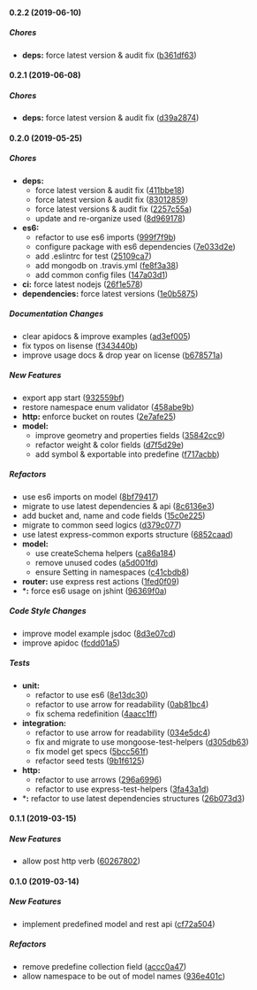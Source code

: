#### 0.2.2 (2019-06-10)

##### Chores

* **deps:**  force latest version & audit fix ([b361df63](https://github.com/lykmapipo/predefine/commit/b361df6385f74c5d7418cf570f7a347a41bd8c17))

#### 0.2.1 (2019-06-08)

##### Chores

* **deps:**  force latest version & audit fix ([d39a2874](https://github.com/lykmapipo/predefine/commit/d39a287468c9d8d5383a264c8019cfcdeb4906dc))

#### 0.2.0 (2019-05-25)

##### Chores

* **deps:**
  *  force latest version & audit fix ([411bbe18](https://github.com/lykmapipo/predefine/commit/411bbe18c44e1cd5fcc341acffd206b1162f3c90))
  *  force latest version & audit fix ([83012859](https://github.com/lykmapipo/predefine/commit/830128599faaa1391cd5817fc8d19cb14d653039))
  *  force latest versions & audit fix ([2257c55a](https://github.com/lykmapipo/predefine/commit/2257c55af6be22cf57b7df0083d730117367c748))
  *  update and re-organize used ([8d969178](https://github.com/lykmapipo/predefine/commit/8d969178dd81e79dddf26ace44591300e1c3d00c))
* **es6:**
  *  refactor to use es6 imports ([999f7f9b](https://github.com/lykmapipo/predefine/commit/999f7f9b6f521750b433728efd61f22fe1993e96))
  *  configure package with es6 dependencies ([7e033d2e](https://github.com/lykmapipo/predefine/commit/7e033d2ea8299a91da8b77a3098409f197a274f0))
  *  add .eslintrc for test ([25109ca7](https://github.com/lykmapipo/predefine/commit/25109ca789a3201d4dbd851e4664dc4b87064f52))
  *  add mongodb on .travis.yml ([fe8f3a38](https://github.com/lykmapipo/predefine/commit/fe8f3a38431e789e89613195ebcace21bd0114af))
  *  add common config files ([147a03d1](https://github.com/lykmapipo/predefine/commit/147a03d1b0bfb413450324d1ba71759477647dc6))
* **ci:**  force latest nodejs ([26f1e578](https://github.com/lykmapipo/predefine/commit/26f1e578843074ce69ef730c4a0ed6e36872163d))
* **dependencies:**  force latest versions ([1e0b5875](https://github.com/lykmapipo/predefine/commit/1e0b58757c9da08a04d63b866226f59d8f5251b6))

##### Documentation Changes

*  clear apidocs & improve examples ([ad3ef005](https://github.com/lykmapipo/predefine/commit/ad3ef005a6ec2c1e7a5fa260224884fb94ed2603))
*  fix typos on lisense ([f343440b](https://github.com/lykmapipo/predefine/commit/f343440b0f42fb3a45b65d767fb75651fdd81603))
*  improve usage docs & drop year on license ([b678571a](https://github.com/lykmapipo/predefine/commit/b678571a4486ee9f6d539bda2b4aa244c47e1612))

##### New Features

*  export app start ([932559bf](https://github.com/lykmapipo/predefine/commit/932559bf3da9a1b825bba76b9073c5be97932ab2))
*  restore namespace enum validator ([458abe9b](https://github.com/lykmapipo/predefine/commit/458abe9b1a725c24c9a3035f707710f7f4ba0072))
* **http:**  enforce bucket on routes ([2e7afe25](https://github.com/lykmapipo/predefine/commit/2e7afe250c8253c7b68123a22bddf69cb325f56d))
* **model:**
  *  improve geometry and properties fields ([35842cc9](https://github.com/lykmapipo/predefine/commit/35842cc946e9277bd10a798c899a4bb0e51e36cf))
  *  refactor weight & color fields ([d7f5d29e](https://github.com/lykmapipo/predefine/commit/d7f5d29e8dfaa97ffb8098cd461c4c330642f283))
  *  add symbol & exportable into predefine ([f717acbb](https://github.com/lykmapipo/predefine/commit/f717acbb95b9e0006ad545fe9d3cd080fcaae003))

##### Refactors

*  use es6 imports on model ([8bf79417](https://github.com/lykmapipo/predefine/commit/8bf794173e0eb8122666119da2cf71f8dbca1523))
*  migrate to use latest dependencies & api ([8c6136e3](https://github.com/lykmapipo/predefine/commit/8c6136e3f2db8e17915c9a71728cadbab7ab970a))
*  add bucket and, name and code fields ([15c0e225](https://github.com/lykmapipo/predefine/commit/15c0e2257dedda4f87708a25962575bd0dfbaeb9))
*  migrate to common seed logics ([d379c077](https://github.com/lykmapipo/predefine/commit/d379c077c82815abaa7e63c3d19fe29a144c9d4e))
*  use latest express-common exports structure ([6852caad](https://github.com/lykmapipo/predefine/commit/6852caad3aaa09d3bc6d3349639b99fb64c2be4b))
* **model:**
  *  use createSchema helpers ([ca86a184](https://github.com/lykmapipo/predefine/commit/ca86a18408b666b414b47bbef0ef6ad4389098d8))
  *  remove unused codes ([a5d001fd](https://github.com/lykmapipo/predefine/commit/a5d001fdbac670176e467e842f73cdc5a2e5afa0))
  *  ensure Setting in namespaces ([c41cbdb8](https://github.com/lykmapipo/predefine/commit/c41cbdb87cdd0b259ce9120a5eef30b19fb2cc97))
* **router:**  use express rest actions ([1fed0f09](https://github.com/lykmapipo/predefine/commit/1fed0f09204b626a4362a83c70b1336c401bdb2c))
* ***:**  force es6 usage on jshint ([96369f0a](https://github.com/lykmapipo/predefine/commit/96369f0aa50aad1bb7fdb31f389f6d6ea8f68844))

##### Code Style Changes

*  improve model example jsdoc ([8d3e07cd](https://github.com/lykmapipo/predefine/commit/8d3e07cd15946cc2ae4ffc8c7c50127e69ac446b))
*  improve apidoc ([fcdd01a5](https://github.com/lykmapipo/predefine/commit/fcdd01a514a0fac4f9c4b9bf85f4f2221bd6832c))

##### Tests

* **unit:**
  *  refactor to use es6 ([8e13dc30](https://github.com/lykmapipo/predefine/commit/8e13dc3092bebb1655c3852ee56f6036a36baaed))
  *  refactor to use arrow for readability ([0ab81bc4](https://github.com/lykmapipo/predefine/commit/0ab81bc4c2a743cc9812c5572d4aeba1704fa975))
  *  fix schema redefinition ([4aacc1ff](https://github.com/lykmapipo/predefine/commit/4aacc1ff9f624347f83d8baa13fd2e5a589a62a1))
* **integration:**
  *  refactor to use arrow for readability ([034e5dc4](https://github.com/lykmapipo/predefine/commit/034e5dc42f83ea0828516bf27ca42f9b94fa4a41))
  *  fix and migrate to use mongoose-test-helpers ([d305db63](https://github.com/lykmapipo/predefine/commit/d305db639afd76697b4cdea30c6c2eb9d635f859))
  *  fix model get specs ([5bcc561f](https://github.com/lykmapipo/predefine/commit/5bcc561fd20f12a9d8fac9dd54f46061140d5335))
  *  refactor seed tests ([9b1f6125](https://github.com/lykmapipo/predefine/commit/9b1f6125782580aa2f5a0a17fdbc7d598715de4a))
* **http:**
  *  refactor to use arrows ([296a6996](https://github.com/lykmapipo/predefine/commit/296a6996368d5449eea53410f19614051d307567))
  *  refactor to use express-test-helpers ([3fa43a1d](https://github.com/lykmapipo/predefine/commit/3fa43a1d4a347079a8f4401583b5fbb5cb5b2cc8))
* ***:**  refactor to use latest dependencies structures ([26b073d3](https://github.com/lykmapipo/predefine/commit/26b073d3483598b001870e4cac1813a7c708bdf0))

#### 0.1.1 (2019-03-15)

##### New Features

*  allow post http verb ([60267802](https://github.com/lykmapipo/predefine/commit/60267802285d8e16fd72b56ca8ab3e5bb67137b1))

#### 0.1.0 (2019-03-14)

##### New Features

*  implement predefined model and rest api ([cf72a504](https://github.com/lykmapipo/predefine/commit/cf72a50495bf8f00676ed2603c439d34c478ab48))

##### Refactors

*  remove predefine collection field ([accc0a47](https://github.com/lykmapipo/predefine/commit/accc0a477cd3debf1b5078fe5bf7a0dde9717662))
*  allow namespace to be out of model names ([936e401c](https://github.com/lykmapipo/predefine/commit/936e401c78d816120c3b4ef7e7c9bb0ae6dd083a))

